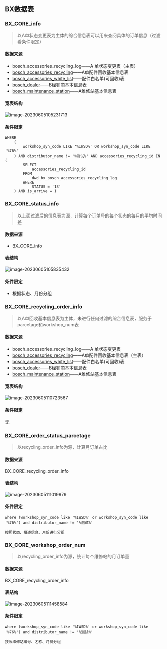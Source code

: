 ## BX数据表

### BX_CORE_info

> 以A单状态变更表为主体的综合信息表可以用来查阅具体的订单信息（过滤看条件限定）

#### 数据来源

- bosch_accessories_recycling_log——A  单状态变更表（主表）
- [bosch_accessories_recycling](#bosch_accessories_recycling!A1)——A单配件回收基本信息表
- [bosch_accessories_white_list](#bosch_accessories_white_list!A1)——配件白名单(可回收)表
- [bosch_dealer](#bosch_dealer!A1)——B经销商基本信息表
- [bosch_maintenance_station](#bosch_maintenance_station!A1)——A维修站基本信息表



#### 宽表结构

![image-20230605105231713](https://article.biliimg.com/bfs/article/b54a733edcba287c7a2f86a8d8ae673829171161.png)



#### 条件限定

```hive
WHERE
    (
        workshop_syn_code LIKE '%IWSD%' OR workshop_syn_code LIKE '%76%'
    ) AND distributor_name != '%测试%' AND accessories_recycling_id IN (
        SELECT
            accessories_recycling_id
        FROM
            dwd_bx_bosch_accessories_recycling_log
        WHERE
            STATUS = '13'
    ) AND is_arrive = 1
```





### BX_CORE_status_info

> 以上面过滤后的信息表为源，计算每个订单号的每个状态的每月的平均时间差

#### 数据来源

- BX_CORE_info



#### 表结构

![image-20230605105835432](https://article.biliimg.com/bfs/article/3817cf33089c4bf1274fd4e606423ee2cfe8ce94.png)



#### 条件限定

- 根据状态、月份分组



### BX_CORE_recycling_order_info

> 以A单回收基本信息表为主体，未进行任何过滤的综合信息表，服务于parcetage和workshop_num表

#### 数据来源

- bosch_accessories_recycling_log——A  单状态变更表
- [bosch_accessories_recycling](#bosch_accessories_recycling!A1)——A单配件回收基本信息表（主表）
- [bosch_accessories_white_list](#bosch_accessories_white_list!A1)——配件白名单(可回收)表
- [bosch_dealer](#bosch_dealer!A1)——B经销商基本信息表
- [bosch_maintenance_station](#bosch_maintenance_station!A1)——A维修站基本信息表



#### 宽表结构

![image-20230605110723567](https://article.biliimg.com/bfs/article/39b557af80e4685a882b1cb56ad215b20059c9cb.png)



#### 条件限定 

无



### BX_CORE_order_status_parcetage

> 以recycling_order_info为源，计算月订单占比

#### 数据来源

BX_CORE_recycling_order_info



#### 表结构

![image-20230605111019979](https://article.biliimg.com/bfs/article/1332f2dca4bcfc8898f56c63300aaa4d87201f6b.png)



#### 条件限定

```hive
where (workshop_syn_code like '%IWSD%' or workshop_syn_code like '%76%') and distributor_name != '%测试%' 

按照状态、描述信息、月份进行分组
```



### BX_CORE_workshop_order_num

> 以recycling_order_info为源，统计每个维修站的月订单量

#### 数据来源

BX_CORE_recycling_order_info



#### 表结构

![image-20230605111458584](https://article.biliimg.com/bfs/article/7dfcc0b4d913e59d35d8d5e8949f896e85dc2110.png)



#### 条件限定

```hive
where (workshop_syn_code like '%IWSD%' or workshop_syn_code like '%76%') and distributor_name != '%测试%' 

按照维修站编号、名称、月份分组
```

